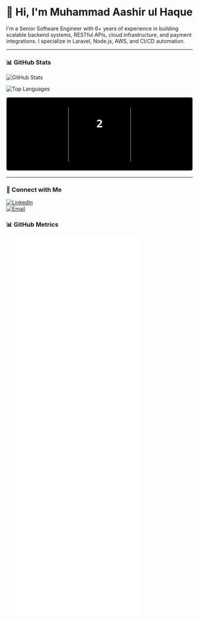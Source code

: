 # 👋 Hi, I'm Muhammad Aashir ul Haque

I'm a Senior Software Engineer with 6+ years of experience in building scalable backend systems, RESTful APIs, cloud infrastructure, and payment integrations. I specialize in Laravel, Node.js, AWS, and CI/CD automation.

---

### 📊 GitHub Stats

![GitHub Stats](generated/stats.svg)

![Top Languages](generated/langs.svg)

![GitHub Streak](generated/streak.svg)

---

### 🔗 Connect with Me

[![LinkedIn](https://img.shields.io/badge/LinkedIn-blue?logo=linkedin&style=for-the-badge)](https://linkedin.com/in/aashirhaque)  
[![Email](https://img.shields.io/badge/Email-grey?logo=gmail&style=for-the-badge)](mailto:aashirhaqulhaque@gmail.com)



### 📊 GitHub Metrics

<img src="./metrics.svg" alt="GitHub Metrics" />

